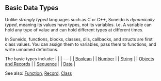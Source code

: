 ## Basic Data Types


Unlike *strongly typed* languages such as C or C++, Suneido is *dynamically typed*, meaning its values have types, not its variables. i.e. A variable can hold any type of value and can hold different types at different times.

In Suneido, functions, blocks, classes, dlls, callbacks, and structs are first class values. You can assign them to variables, pass them to functions, and write unnamed definitions.

The basic types include:
|     |
| --- |
| [Boolean](<Basic Data Types/Boolean.md>) |
| [Number](<Basic Data Types/Number.md>) |
| [String](<Basic Data Types/String.md>) |
| [Objects and Records](<Basic Data Types/Objects and Records.md>) |
| [Sequence](<Basic Data Types/Sequence.md>) |
| [Date](<Basic Data Types/Date.md>) |


See also:
[Function](<Reference/Function.md>),
[Record](<../Database/Reference/Record.md>),
[Class](<Reference/Class.md>)
